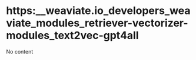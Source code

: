 # https:\_\_weaviate.io_developers_weaviate_modules_retriever-vectorizer-modules_text2vec-gpt4all

No content
